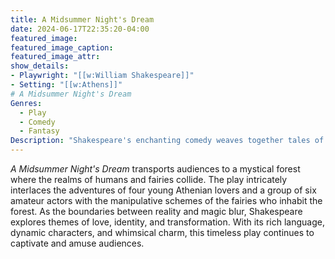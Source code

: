 ```yaml
---
title: A Midsummer Night's Dream
date: 2024-06-17T22:35:20-04:00
featured_image:
featured_image_caption: 
featured_image_attr:
show_details: 
- Playwright: "[[w:William Shakespeare]]" 
- Setting: "[[w:Athens]]"
# A Midsummer Night's Dream
Genres:
  - Play
  - Comedy
  - Fantasy
Description: "Shakespeare's enchanting comedy weaves together tales of love, magic, and mischief in a moonlit Athenian forest."
---
```

*A Midsummer Night's Dream* transports audiences to a mystical forest where the realms of humans and fairies collide. The play intricately interlaces the adventures of four young Athenian lovers and a group of six amateur actors with the manipulative schemes of the fairies who inhabit the forest. As the boundaries between reality and magic blur, Shakespeare explores themes of love, identity, and transformation. With its rich language, dynamic characters, and whimsical charm, this timeless play continues to captivate and amuse audiences.